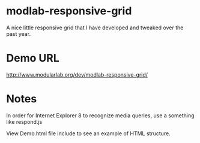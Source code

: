 modlab-responsive-grid
======================

A nice little responsive grid that I have developed and tweaked over the past year.

Demo URL
======================
http://www.modularlab.org/dev/modlab-responsive-grid/

Notes
======================

In order for Internet Explorer 8 to recognize media queries, use a something like respond.js

View Demo.html file include to see an example of HTML structure.